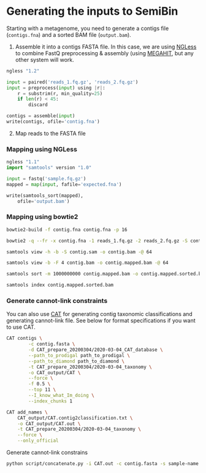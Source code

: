 # Generating the inputs to SemiBin

Starting with a metagenome, you need to generate a contigs file (`contigs.fna`)
and a sorted BAM file (`output.bam`).

1. Assemble it into a contigs FASTA file. In this case, we are using
   [NGLess](https://ngless.embl.de/) to combine FastQ preprocessing &amp;
   assembly (using
   [MEGAHIT](https://academic.oup.com/bioinformatics/article/31/10/1674/177884),
   but any other system will work.

```python
ngless "1.2"

input = paired('reads_1.fq.gz', 'reads_2.fq.gz')
input = preprocess(input) using |r|:
    r = substrim(r, min_quality=25)
    if len(r) < 45:
        discard

contigs = assemble(input)
write(contigs, ofile='contig.fna')
```

2. Map reads to the FASTA file

### Mapping using NGLess

```python
ngless "1.1"
import "samtools" version "1.0"

input = fastq('sample.fq.gz')
mapped = map(input, fafile='expected.fna')

write(samtools_sort(mapped),
    ofile='output.bam')
```

### Mapping using bowtie2

```bash
bowtie2-build -f contig.fna contig.fna -p 16

bowtie2 -q --fr -x contig.fna -1 reads_1.fq.gz -2 reads_2.fq.gz -S contig.sam -p 64

samtools view -h -b -S contig.sam -o contig.bam -@ 64

samtools view -b -F 4 contig.bam -o contig.mapped.bam -@ 64

samtools sort -m 1000000000 contig.mapped.bam -o contig.mapped.sorted.bam -@ 64

samtools index contig.mapped.sorted.bam
```

### Generate cannot-link constraints

You can also use [CAT](https://github.com/dutilh/CAT) for generating  contig taxonomic classifications and generating cannot-link file. See below for format
specifications if you want to use CAT.

```bash
CAT contigs \
        -c contig.fasta \
        -d CAT_prepare_20200304/2020-03-04_CAT_database \
        --path_to_prodigal path_to_prodigal \
        --path_to_diamond path_to_diamond \
        -t CAT_prepare_20200304/2020-03-04_taxonomy \
        -o CAT_output/CAT \
        --force \
        -f 0.5 \
        --top 11 \
        --I_know_what_Im_doing \
        --index_chunks 1

CAT add_names \
    CAT_output/CAT.contig2classification.txt \
    -o CAT_output/CAT.out \
    -t CAT_prepare_20200304/2020-03-04_taxonomy \
    --force \
    --only_official
```

Generate cannot-link constrains

```bash
python script/concatenate.py -i CAT.out -c contig.fasta -s sample-name -o output --CAT
```


